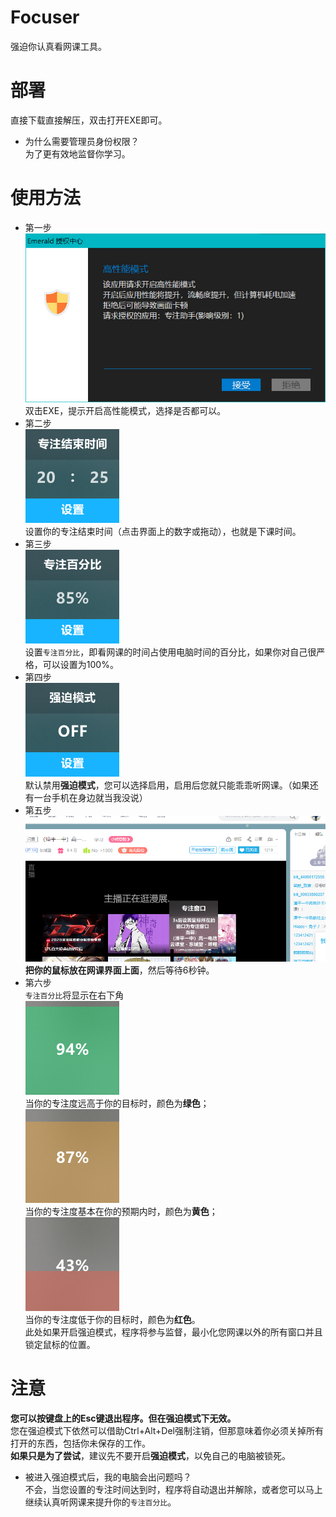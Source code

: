# Focuser
强迫你认真看网课工具。  
# 部署
直接下载直接解压，双击打开EXE即可。  
* 为什么需要管理员身份权限？  
为了更有效地监督你学习。
# 使用方法
* 第一步  
<img src="screenhost/permission.png"></img>  
双击EXE，提示开启高性能模式，选择是否都可以。  
* 第二步  
<img src="screenhost/timeset.png"></img>  
设置你的专注结束时间（点击界面上的数字或拖动），也就是下课时间。  
* 第三步  
<img src="screenhost/percent.png"></img>  
设置`专注百分比`，即看网课的时间占使用电脑时间的百分比，如果你对自己很严格，可以设置为100%。  
* 第四步  
<img src="screenhost/forcemode.png"></img>  
默认禁用**强迫模式**，您可以选择启用，启用后您就只能乖乖听网课。（如果还有一台手机在身边就当我没说）  
* 第五步  
<img src="screenhost/live.png"></img>  
**把你的鼠标放在网课界面上面**，然后等待6秒钟。
* 第六步  
`专注百分比`将显示在右下角  
<img src="screenhost/high.png"></img>  
当你的专注度远高于你的目标时，颜色为**绿色**；  
<img src="screenhost/default.png"></img>  
当你的专注度基本在你的预期内时，颜色为**黄色**；  
<img src="screenhost/low.png"></img>  
当你的专注度低于你的目标时，颜色为**红色**。  
此处如果开启强迫模式，程序将参与监督，最小化您网课以外的所有窗口并且锁定鼠标的位置。
# 注意
**您可以按键盘上的Esc键退出程序。但在强迫模式下无效。**  
您在强迫模式下依然可以借助Ctrl+Alt+Del强制注销，但那意味着你必须关掉所有打开的东西，包括你未保存的工作。  
**如果只是为了尝试**，建议先不要开启**强迫模式**，以免自己的电脑被锁死。  
* 被进入强迫模式后，我的电脑会出问题吗？  
不会，当您设置的专注时间达到时，程序将自动退出并解除，或者您可以马上继续认真听网课来提升你的`专注百分比`。